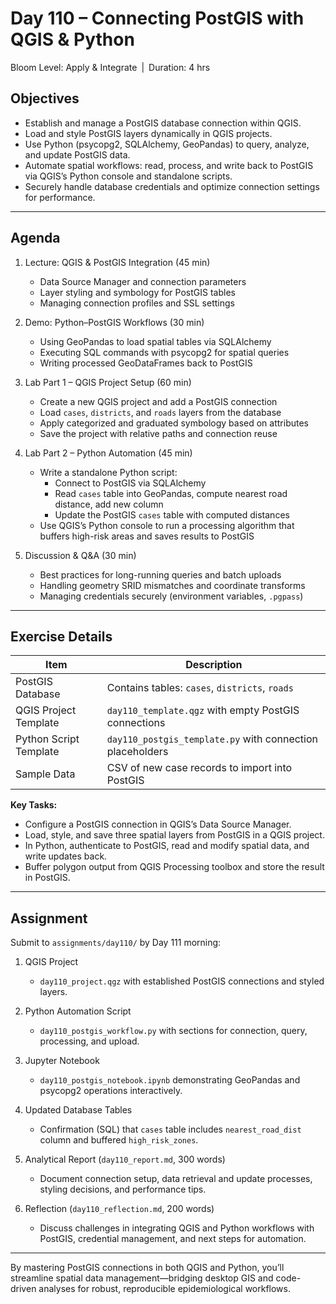 # **Day 110 – Connecting PostGIS with QGIS & Python**  
Bloom Level: Apply & Integrate | Duration: 4 hrs  

## Objectives  

- Establish and manage a PostGIS database connection within QGIS.  
- Load and style PostGIS layers dynamically in QGIS projects.  
- Use Python (psycopg2, SQLAlchemy, GeoPandas) to query, analyze, and update PostGIS data.  
- Automate spatial workflows: read, process, and write back to PostGIS via QGIS’s Python console and standalone scripts.  
- Securely handle database credentials and optimize connection settings for performance.  

---

## Agenda  

1. Lecture: QGIS & PostGIS Integration (45 min)  
   - Data Source Manager and connection parameters  
   - Layer styling and symbology for PostGIS tables  
   - Managing connection profiles and SSL settings  

2. Demo: Python–PostGIS Workflows (30 min)  
   - Using GeoPandas to load spatial tables via SQLAlchemy  
   - Executing SQL commands with psycopg2 for spatial queries  
   - Writing processed GeoDataFrames back to PostGIS  

3. Lab Part 1 – QGIS Project Setup (60 min)  
   - Create a new QGIS project and add a PostGIS connection  
   - Load `cases`, `districts`, and `roads` layers from the database  
   - Apply categorized and graduated symbology based on attributes  
   - Save the project with relative paths and connection reuse  

4. Lab Part 2 – Python Automation (45 min)  
   - Write a standalone Python script:  
     * Connect to PostGIS via SQLAlchemy  
     * Read `cases` table into GeoPandas, compute nearest road distance, add new column  
     * Update the PostGIS `cases` table with computed distances  
   - Use QGIS’s Python console to run a processing algorithm that buffers high-risk areas and saves results to PostGIS  

5. Discussion & Q&A (30 min)  
   - Best practices for long-running queries and batch uploads  
   - Handling geometry SRID mismatches and coordinate transforms  
   - Managing credentials securely (environment variables, `.pgpass`)  

---

## Exercise Details  

| Item                     | Description                                                 |
|--------------------------|-------------------------------------------------------------|
| PostGIS Database         | Contains tables: `cases`, `districts`, `roads`              |
| QGIS Project Template    | `day110_template.qgz` with empty PostGIS connections        |
| Python Script Template   | `day110_postgis_template.py` with connection placeholders   |
| Sample Data              | CSV of new case records to import into PostGIS              |

**Key Tasks:**  

- Configure a PostGIS connection in QGIS’s Data Source Manager.  
- Load, style, and save three spatial layers from PostGIS in a QGIS project.  
- In Python, authenticate to PostGIS, read and modify spatial data, and write updates back.  
- Buffer polygon output from QGIS Processing toolbox and store the result in PostGIS.  

---

## Assignment  

Submit to `assignments/day110/` by Day 111 morning:  

1. QGIS Project  
   - `day110_project.qgz` with established PostGIS connections and styled layers.  

2. Python Automation Script  
   - `day110_postgis_workflow.py` with sections for connection, query, processing, and upload.  

3. Jupyter Notebook  
   - `day110_postgis_notebook.ipynb` demonstrating GeoPandas and psycopg2 operations interactively.  

4. Updated Database Tables  
   - Confirmation (SQL) that `cases` table includes `nearest_road_dist` column and buffered `high_risk_zones`.  

5. Analytical Report (`day110_report.md`, 300 words)  
   - Document connection setup, data retrieval and update processes, styling decisions, and performance tips.  

6. Reflection (`day110_reflection.md`, 200 words)  
   - Discuss challenges in integrating QGIS and Python workflows with PostGIS, credential management, and next steps for automation.  

---

By mastering PostGIS connections in both QGIS and Python, you’ll streamline spatial data management—bridging desktop GIS and code-driven analyses for robust, reproducible epidemiological workflows.
